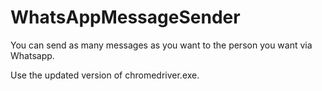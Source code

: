 # WhatsAppMessageSender
You can send as many messages as you want to the person you want via Whatsapp.

Use the updated version of chromedriver.exe.